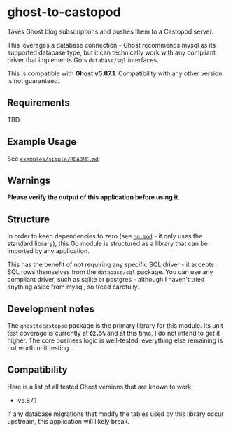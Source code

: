 # ghost-to-castopod

Takes Ghost blog subscriptions and pushes them to a Castopod server.

This leverages a database connection - Ghost recommends mysql as its supported database type, but it can technically work with any compliant driver that implements Go's `database/sql` interfaces.

This is compatible with **Ghost v5.87.1**. Compatibility with any other version is not guaranteed.

## Requirements

TBD.

## Example Usage

See [`examples/simple/README.md`](./examples/simple/README.md).

## Warnings

**Please verify the output of this application before using it**.

## Structure

In order to keep dependencies to zero (see [`go.mod`](./go.mod) - it only uses the standard library), this Go module is structured as a library that can be imported by any application.

This has the benefit of not requiring any specific SQL driver - it accepts SQL rows themselves from the `database/sql` package. You can use any compliant driver, such as sqlite or postgres - although I haven't tried anything aside from mysql, so tread carefully.

## Development notes

The `ghosttocastopod` package is the primary library for this module. Its unit test coverage is currently at **`82.5%`** and at this time, I do not intend to get it higher. The core business logic is well-tested; everything else remaining is not worth unit testing.

## Compatibility

Here is a list of all tested Ghost versions that are known to work:

- v5.87.1

If any database migrations that modify the tables used by this library occur upstream, this application will likely break.
